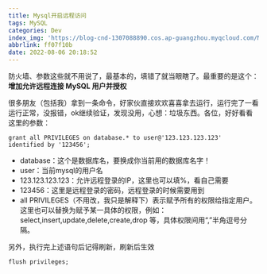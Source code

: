 ```yaml
---
title: Mysql开启远程访问
tags: MySQL
categories: Dev
index_img: 'https://blog-cnd-1307088890.cos.ap-guangzhou.myqcloud.com/MySQL.png'
abbrlink: ff07f10b
date: 2022-08-06 20:18:52
---
```


<!-- more -->

防火墙、参数这些就不用说了，最基本的，填错了就当眼瞎了。最重要的是这个：**增加允许远程连接 MySQL 用户并授权**

 

很多朋友（包括我）拿到一条命令，好家伙直接欢欢喜喜拿去运行，运行完了一看运行正常，没报错，ok继续验证，发现没用，心想：垃圾东西。各位，好好看看这里的参数：

```
grant all PRIVILEGES on database.* to user@'123.123.123.123' identified by '123456'; 
```

- database：这个是数据库名，要换成你当前用的数据库名字！
- user：当前mysql的用户名
- 123.123.123.123：允许远程登录的IP，这里也可以填%，看自己需要
- 123456：这里是远程登录的密码，远程登录的时候需要用到
- all PRIVILEGES（不用改，我只是解释下）表示赋予所有的权限给指定用户。这里也可以替换为赋予某一具体的权限，例如：select,insert,update,delete,create,drop 等，具体权限间用“,”半角逗号分隔。

 

另外，执行完上述语句后记得刷新，刷新后生效

```
flush privileges;
```

 

